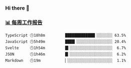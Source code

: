 ### Hi there 👋

<!-- waka-box start -->
### <a href="https://gist.github.com/b3f90cfdb958d2401b019f821c34c859" target="_blank">📊 每周工作报告</a>
```text
TypeScript 🕓18h8m         █████████████▎░░░░░░░ 63.5%
JavaScript 🕓5h49m         ████▎░░░░░░░░░░░░░░░░ 20.4%
Svelte     🕓1h54m         █▍░░░░░░░░░░░░░░░░░░░  6.7%
JSON       🕓1h46m         █▎░░░░░░░░░░░░░░░░░░░  6.2%
Markdown   🕓19m           ▏░░░░░░░░░░░░░░░░░░░░  1.1%
```
<!-- waka-box end -->

<!--
**yiningv/yiningv** is a ✨ _special_ ✨ repository because its `README.md` (this file) appears on your GitHub profile.
Here are some ideas to get you started:
- 🔭 I’m currently working on ...
- 🌱 I’m currently learning ...
- 👯 I’m looking to collaborate on ...
- 🤔 I’m looking for help with ...
- 💬 Ask me about ...
- 📫 How to reach me: ...
- 😄 Pronouns: ...
- ⚡ Fun fact: ...
-->
